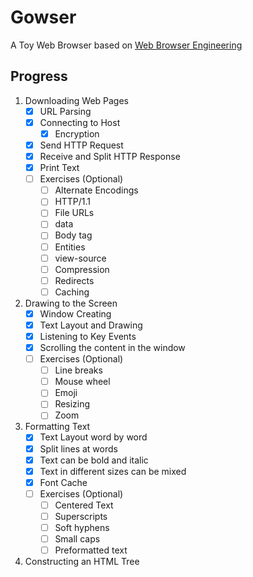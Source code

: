 # Gowser
A Toy Web Browser based on [Web Browser Engineering](https://browser.engineering/)

## Progress

1. Downloading Web Pages
   - [X] URL Parsing
   - [X] Connecting to Host
     - [x] Encryption
   - [X] Send HTTP Request
   - [X] Receive and Split HTTP Response
   - [X] Print Text
   - [ ] Exercises (Optional)
     - [ ] Alternate Encodings
     - [ ] HTTP/1.1
     - [ ] File URLs
     - [ ] data
     - [ ] Body tag
     - [ ] Entities
     - [ ] view-source
     - [ ] Compression
     - [ ] Redirects
     - [ ] Caching

2. Drawing to the Screen
   - [x] Window Creating
   - [x] Text Layout and Drawing
   - [x] Listening to Key Events
   - [x] Scrolling the content in the window
   - [ ] Exercises (Optional)
     - [ ] Line breaks
     - [ ] Mouse wheel
     - [ ] Emoji
     - [ ] Resizing
     - [ ] Zoom

3. Formatting Text
    - [x] Text Layout word by word
    - [x] Split lines at words
    - [x] Text can be bold and italic
    - [x] Text in different sizes can be mixed
    - [X] Font Cache
    - [ ] Exercises (Optional)
      - [ ] Centered Text
      - [ ] Superscripts
      - [ ] Soft hyphens
      - [ ] Small caps
      - [ ] Preformatted text

4. Constructing an HTML Tree